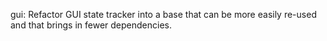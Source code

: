 gui: Refactor GUI state tracker into a base that can be more easily re-used
and that brings in fewer dependencies.
